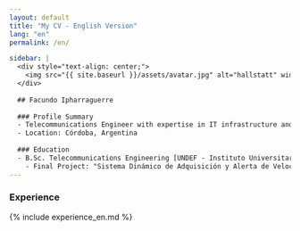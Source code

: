 ```yaml
---
layout: default
title: "My CV - English Version"
lang: "en"
permalink: /en/

sidebar: |
  <div style="text-align: center;">
    <img src="{{ site.baseurl }}/assets/avatar.jpg" alt="hallstatt" width="100" height="100">
  </div>
  
  ## Facundo Ipharraguerre
  
  ### Profile Summary 
  - Telecommunications Engineer with expertise in IT infrastructure and software development. 15+ years in Linux, Windows Server, cloud, networking, and automation. Skilled in security, agile methodologies, and virtualization. Experience working under an ISO 9001 quality management system. Fluent in Spanish (native) and conversational English.
  - Location: Córdoba, Argentina
  
  ### Education
  - B.Sc. Telecommunications Engineering [UNDEF - Instituto Universitario Aeronáutico (Córdoba, Argentina)]
    - Final Project: "Sistema Dinámico de Adquisición y Alerta de Velocidad para la Concientización de Conductores Vehiculares" (Dynamic Speed Acquisition and Alert System for Driver Awareness).
---
```


### Experience
{% include experience_en.md %}
